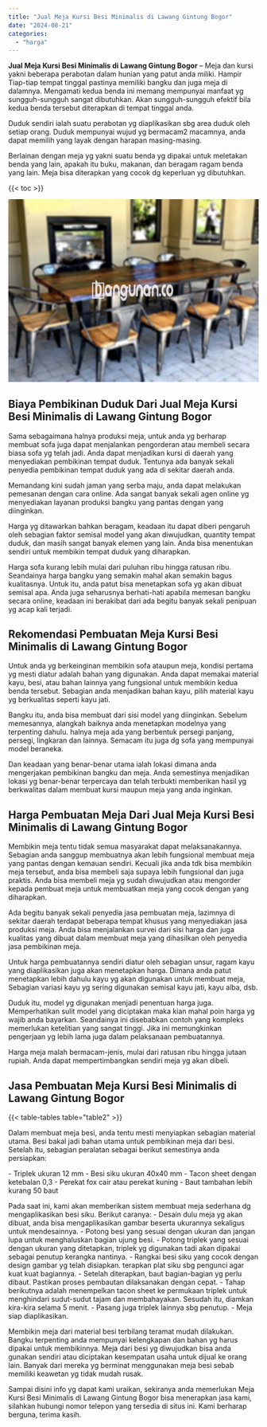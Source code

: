 ```yaml
---
title: "Jual Meja Kursi Besi Minimalis di Lawang Gintung Bogor"
date: "2024-08-21"
categories: 
  - "harga"
---
```


**Jual Meja Kursi Besi Minimalis di Lawang Gintung Bogor** – Meja dan kursi yakni beberapa perabotan dalam hunian yang patut anda miliki. Hampir Tiap-tiap tempat tinggal pastinya memiliki bangku dan juga meja di dalamnya. Mengamati kedua benda ini memang mempunyai manfaat yg sungguh-sungguh sangat dibutuhkan. Akan sungguh-sungguh efektif bila kedua benda tersebut diterapkan di tempat tinggal anda.

Duduk sendiri ialah suatu perabotan yg diaplikasikan sbg area duduk oleh setiap orang. Duduk mempunyai wujud yg bermacam2 macamnya, anda dapat memilih yang layak dengan harapan masing-masing.

Berlainan dengan meja yg yakni suatu benda yg dipakai untuk meletakan benda yang lain, apakah itu buku, makanan, dan beragam ragam benda yang lain. Meja bisa diterapkan yang cocok dg keperluan yg dibutuhkan.

{{< toc >}}

![Jual Meja Kursi Besi Minimalis di Lawang Gintung Bogor](/images/jual-meja-besi-murah09.png)

## Biaya Pembikinan Duduk Dari Jual Meja Kursi Besi Minimalis di Lawang Gintung Bogor

Sama sebagaimana halnya produksi meja, untuk anda yg berharap membuat sofa juga dapat menjalankan pengorderan atau membeli secara biasa sofa yg telah jadi. Anda dapat menjadikan kursi di daerah yang menyediakan pembikinan tempat duduk. Tentunya ada banyak sekali penyedia pembikinan tempat duduk yang ada di sekitar daerah anda.

Memandang kini sudah jaman yang serba maju, anda dapat melakukan pemesanan dengan cara online. Ada sangat banyak sekali agen online yg menyediakan layanan produksi bangku yang pantas dengan yang diinginkan.

Harga yg ditawarkan bahkan beragam, keadaan itu dapat diberi pengaruh oleh sebagian faktor semisal model yang akan diwujudkan, quantity tempat duduk, dan masih sangat banyak elemen yang lain. Anda bisa menentukan sendiri untuk membikin tempat duduk yang diharapkan.

Harga sofa kurang lebih mulai dari puluhan ribu hingga ratusan ribu. Seandainya harga bangku yang semakin mahal akan semakin bagus kualitasnya. Untuk itu, anda patut bisa menetapkan sofa yg akan dibuat semisal apa. Anda juga seharusnya berhati-hati apabila memesan bangku secara online, keadaan ini berakibat dari ada begitu banyak sekali penipuan yg acap kali terjadi.

## Rekomendasi Pembuatan Meja Kursi Besi Minimalis di Lawang Gintung Bogor

Untuk anda yg berkeinginan membikin sofa ataupun meja, kondisi pertama yg mesti diatur adalah bahan yang digunakan. Anda dapat memakai material kayu, besi, atau bahan lainnya yang fungsional untuk membikin kedua benda tersebut. Sebagian anda menjadikan bahan kayu, pilih material kayu yg berkualitas seperti kayu jati.

Bangku itu, anda bisa membuat dari sisi model yang diinginkan. Sebelum memesannya, alangkah baiknya anda menetapkan modelnya yang terpenting dahulu. halnya meja ada yang berbentuk persegi panjang, persegi, lingkaran dan lainnya. Semacam itu juga dg sofa yang mempunyai model beraneka.

Dan keadaan yang benar-benar utama ialah lokasi dimana anda mengerjakan pembikinan bangku dan meja. Anda semestinya menjadikan lokasi yg benar-benar terpercaya dan telah terbukti memberikan hasil yg berkwalitas dalam membuat kursi maupun meja yang anda inginkan.

## Harga Pembuatan Meja Dari Jual Meja Kursi Besi Minimalis di Lawang Gintung Bogor

Membikin meja tentu tidak semua masyarakat dapat melaksanakannya. Sebagian anda sanggup membuatnya akan lebih fungsional membuat meja yang pantas dengan kemauan sendiri. Kecuali jika anda tdk bisa membikin meja tersebut, anda bisa membeli saja supaya lebih fungsional dan juga praktis. Anda bisa membeli meja yg sudah diwujudkan atau mengorder kepada pembuat meja untuk membuatkan meja yang cocok dengan yang diharapkan.

Ada begitu banyak sekali penyedia jasa pembuatan meja, lazimnya di sekitar daerah terdapat beberapa tempat khusus yang menyediakan jasa produksi meja. Anda bisa menjalankan survei dari sisi harga dan juga kualitas yang dibuat dalam membuat meja yang dihasilkan oleh penyedia jasa pembikinan meja.

Untuk harga pembuatannya sendiri diatur oleh sebagian unsur, ragam kayu yang diaplikasikan juga akan menetapkan harga. Dimana anda patut menetapkan lebih dahulu kayu yg akan digunakan untuk membuat meja, Sebagian variasi kayu yg sering digunakan semisal kayu jati, kayu alba, dsb.

Duduk itu, model yg digunakan menjadi penentuan harga juga. Memperhatikan sulit model yang diciptakan maka kian mahal poin harga yg wajib anda bayarkan. Seandainya ini disebabkan contoh yang kompleks memerlukan ketelitian yang sangat tinggi. Jika ini memungkinkan pengerjaan yg lebih lama juga dalam pelaksanaan pembuatannya.

Harga meja malah bermacam-jenis, mulai dari ratusan ribu hingga jutaan rupiah. Anda dapat mempertimbangkan sendiri meja yg akan dibeli.

## Jasa Pembuatan Meja Kursi Besi Minimalis di Lawang Gintung Bogor

{{< table-tables table="table2" >}}

Dalam membuat meja besi, anda tentu mesti menyiapkan sebagian material utama. Besi bakal jadi bahan utama untuk pembikinan meja dari besi. Setelah itu, sebagian peralatan sebagai berikut semestinya anda persiapkan:

\- Triplek ukuran 12 mm - Besi siku ukuran 40x40 mm - Tacon sheet dengan ketebalan 0,3 - Perekat fox cair atau perekat kuning - Baut tambahan lebih kurang 50 baut

Pada saat ini, kami akan memberikan sistem membuat meja sederhana dg mengaplikasikan besi siku. Berikut caranya: - Desain dulu meja yg akan dibuat, anda bisa mengaplikasikan gambar beserta ukurannya sekaligus untuk mendesainnya. - Potong besi yang sesuai dengan ukuran dan jangan lupa untuk menghaluskan bagian ujung besi. - Potong triplek yang sesuai dengan ukuran yang ditetapkan, triplek yg digunakan tadi akan dipakai sebagai penutup kerangka nantinya. - Rangkai besi siku yang cocok dengan design gambar yg telah disiapkan. terapkan plat siku sbg pengunci agar kuat kuat bagiannya. - Setelah diterapkan, baut bagian-bagian yg perlu dibaut. Pastikan proses pembautan dilaksanakan dengan cepat. - Tahap berikutnya adalah menempelkan tacon sheet ke permukaan triplek untuk menghindari sudut-sudut tajam dan membahayakan. Sesudah itu, diamkan kira-kira selama 5 menit. - Pasang juga triplek lainnya sbg penutup. - Meja siap diaplikasikan.

Membikin meja dari material besi terbilang teramat mudah dilakukan. Bangku terpenting anda mempunyai kelengkapan dan bahan yg harus dipakai untuk membikinnya. Meja dari besi yg diwujudkan bisa anda gunakan sendiri atau diciptakan kesempatan usaha untuk dijual ke orang lain. Banyak dari mereka yg berminat menggunakan meja besi sebab memiliki keawetan yg tidak mudah rusak.

Sampai disini info yg dapat kami uraikan, sekiranya anda memerlukan Meja Kursi Besi Minimalis di Lawang Gintung Bogor bisa menerapkan jasa kami, silahkan hubungi nomor telepon yang tersedia di situs ini. Kami berharap berguna, terima kasih.
